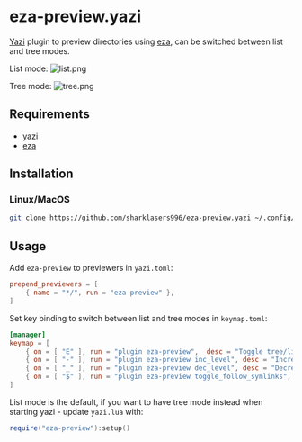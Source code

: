 # eza-preview.yazi

[Yazi](https://github.com/sxyazi/yazi) plugin to preview directories using [eza](https://github.com/eza-community/eza), can be switched between list and tree modes.

List mode:
![list.png](list.png)

Tree mode:
![tree.png](tree.png)

## Requirements

- [yazi](https://github.com/sxyazi/yazi)
- [eza](https://github.com/eza-community/eza)

## Installation

### Linux/MacOS

```sh
git clone https://github.com/sharklasers996/eza-preview.yazi ~/.config/yazi/plugins/eza-preview.yazi
```

## Usage

Add `eza-preview` to previewers in `yazi.toml`:

```toml
prepend_previewers = [
	{ name = "*/", run = "eza-preview" },
]
```

Set key binding to switch between list and tree modes in `keymap.toml`:

```toml
[manager]
keymap = [
	{ on = [ "E" ], run = "plugin eza-preview",  desc = "Toggle tree/list dir preview" },
    { on = [ "-" ], run = "plugin eza-preview inc_level", desc = "Increment tree level" },
    { on = [ "_" ], run = "plugin eza-preview dec_level", desc = "Decrement tree level" },
    { on = [ "$" ], run = "plugin eza-preview toggle_follow_symlinks", desc = "Toggle tree follow symlinks" },
]
```

List mode is the default, if you want to have tree mode instead when starting yazi - update `yazi.lua` with:

```lua
require("eza-preview"):setup()
```
